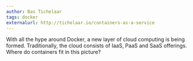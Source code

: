 ```yaml
---
author: Bas Tichelaar
tags: docker
externalurl: http://tichelaar.io/containers-as-a-service
---
```

With all the hype around Docker, a new layer of cloud computing is being formed. Traditionally, the cloud consists of IaaS, PaaS and SaaS offerings.
Where do containers fit in this picture?
